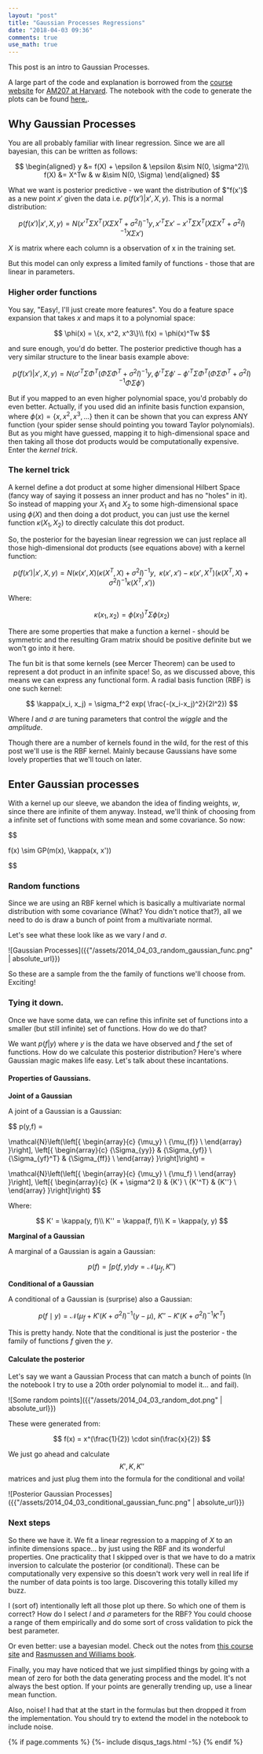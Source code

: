 ```yaml
---
layout: "post"
title: "Gaussian Processes Regressions"
date: "2018-04-03 09:36"
comments: true
use_math: true
---
```


This post is an intro to Gaussian Processes. 

A large part of the code and explanation is borrowed from the [course](https://am207.github.io/2018spring/wiki/gp1.html) [website](https://am207.github.io/2018spring/wiki/gp2.html) for [AM207 at Harvard](https://am207.github.io/2018spring).
The notebook with the code to generate the plots can be found [here.](https://github.com/sidravi1/Blog/blob/master/nbs/Gaussian%20Processes.ipynb).

## Why Gaussian Processes ##
You are all probably familiar with linear regression. Since we are all bayesian, this can be written as follows:

$$
\begin{aligned}
y &= f(X) + \epsilon & \epsilon &\sim N(0, \sigma^2)\\
f(X) &= X^Tw & w &\sim N(0, \Sigma)
\end{aligned}
$$

What we want is posterior predictive - we want the distribution of $"f(x')$ as a new point $x'$ given the data i.e.
$p(f(x')|x', X, y)$. This is a normal distribution:

$$
p(f(x') | x' , X, y) = N(x'^T\Sigma X^T(X\Sigma X^T + \sigma^2 I)^{-1}y, x'^T\Sigma x' - x'^T\Sigma X^T(X\Sigma X^T + \sigma^2I)^{-1}X\Sigma x')
$$

$X$ is matrix where each column is a observation of x in the training set.

But this model can only express a limited family of functions - those that are linear in parameters.

### Higher order functions

You say, "Easy!, I'll just create more features". You do a feature space expansion that takes $x$ and maps it to a polynomial space:

$$
\phi(x) = \{x, x^2, x^3\}\\
f(x) = \phi(x)^Tw
$$

and sure enough, you'd do better. The posterior predictive though has a very similar structure to the linear basis example above:

$$
\begin{equation}
p(f(x') | x' , X, y) = N(\sigma'^T\Sigma \Phi^T(\Phi\Sigma \Phi^T + \sigma^2 I)^{-1}y, \phi'^T\Sigma \phi' - \phi'^T\Sigma \Phi^T(\Phi\Sigma \Phi^T + \sigma^2I)^{-1}\Phi\Sigma \phi')
\end{equation}
$$

But if you mapped to an even higher polynomial space, you'd probably do even better. Actually, if you used did an infinite basis function expansion, where $\phi(x) = \{x, x^2, x^3, ...\}$ then it can be shown that you can express ANY function (your spider sense should pointing you toward Taylor polynomials). But as you might have guessed, mapping it to high-dimensional space and then taking all those dot products would be computationally expensive. Enter the *kernel trick*.

### The kernel trick

A kernel define a dot product at some higher dimensional Hilbert Space (fancy way of saying it possess an inner product and has no "holes" in it). So instead of mapping your $X_1$ and $X_2$ to some high-dimensional space using $\phi(X)$ and then doing a dot product, you can just use the kernel function $\kappa(X_1, X_2)$ to directly calculate this dot product.

So, the posterior for the bayesian linear regression we can just replace all those high-dimensional dot products (see equations above) with a kernel function:

$$
\begin{equation}
p(f(x') | x' , X, y) = N\left(\kappa(x',X) \left(\kappa(X^T,X) + \sigma^2 I\right)^{-1}y,\,\,\, \kappa(x',x') - \kappa(x',X^T)\left(\kappa(X^T,X) + \sigma^2 I\right)^{-1} \kappa(X^T,x')\right)
\end{equation}
$$

Where:

$$
\kappa(x_1, x_2) = \phi(x_1)^T \Sigma \phi(x_2)
$$

There are some properties that make a function a kernel - should be symmetric and the resulting Gram matrix should be positive definite but we won't go into it here.

The fun bit is that some kernels (see Mercer Theorem) can be used to represent a dot product in an infinite space! So, as we discussed above, this means we can express any functional form. A radial basis function (RBF) is one such kernel:

$$
\kappa(x_i, x_j) = \sigma_f^2 exp( \frac{-(x_i-x_j)^2}{2l^2})
$$

Where $l$ and $\sigma$ are tuning parameters that control the *wiggle* and the *amplitude*.

Though there are a number of kernels found in the wild, for the rest of this post we'll use is the RBF kernel. Mainly because Gaussians have some lovely properties that we'll touch on later.


## Enter Gaussian processes

With a kernel up our sleeve, we abandon the idea of finding weights, $w$, since there are infinite of them anyway. Instead, we'll think of choosing from a infinite set of functions with some mean and some covariance. So now:

$$

f(x) \sim GP(m(x), \kappa(x, x'))

$$

### Random functions

Since we are using an RBF kernel which is basically a multivariate normal distribution with some covariance (What? You didn't notice that?), all we need to do is draw a bunch of point from a multivariate normal.

Let's see what these look like as we vary $l$ and $\sigma$.

![Gaussian Processes]({{"/assets/2014_04_03_random_gaussian_func.png" | absolute_url}})

So these are a sample from the the family of functions we'll choose from. Exciting!

### Tying it down.

Once we have some data, we can refine this infinite set of functions into a smaller (but still infinite) set of functions. How do we do that?

We want
$p(f|y)$
where $y$ is the data we have observed and $f$ the set of functions. How do we calculate this posterior distribution? Here's where Gaussian magic makes life easy. Let's talk about these incantations.

#### Properties of Gaussians.

**Joint of a Gaussian**

A joint of a Gaussian is a Gaussian:

$$
p(y,f) =

\mathcal{N}\left(\left[{
\begin{array}{c}
  {\mu_y}  \\
  {\mu_{f}}  \\
\end{array}
}\right], \left[{
\begin{array}{c}
  {\Sigma_{yy}} & {\Sigma_{yf}}  \\
  {\Sigma_{yf}^T} & {\Sigma_{ff}}  \\
\end{array}
}\right]\right) =

\mathcal{N}\left(\left[{
\begin{array}{c}
  {\mu_y}  \\
  {\mu_f}  \\
\end{array}
}\right], \left[{
\begin{array}{c}
  {K + \sigma^2 I} & {K'}  \\
  {K'^T} & {K''}  \\
\end{array}
}\right]\right)
$$

Where:

$$
K' = \kappa(y, f)\\
K'' = \kappa(f, f)\\
K = \kappa(y, y)
$$

**Marginal of a Gaussian**

A marginal of a Gaussian is again a Gaussian:

$$
p(f) = \int p(f,y) dy = \mathcal{N}(\mu_f, K'')
$$

**Conditional of a Gaussian**

A conditional of a Gaussian is (surprise) also a Gaussian:

$$
p(f \mid y) = \mathcal{N}\left(\mu_f + K'(K + \sigma^2 I)^{-1}(y-\mu), \,\,
K''-K'(K + \sigma^2 I)^{-1}K'^T \right)
$$

This is pretty handy. Note that the conditional is just the posterior - the family of functions $f$ given the $y$.

#### Calculate the posterior

Let's say we want a Gaussian Process that can match a bunch of points (In the notebook I try to use a 20th order polynomial to model it... and fail).

![Some random points]({{"/assets/2014_04_03_random_dot.png" | absolute_url}})

These were generated from:

$$
f(x) = x^(\frac{1}{2}) \cdot sin(\frac{x}{2})
$$

We just go ahead and calculate $$K', K, K''$$ matrices and just plug them into the formula for the conditional and voila!

![Posterior Gaussian Processes]({{"/assets/2014_04_03_conditional_gaussian_func.png" | absolute_url}})


### Next steps

So there we have it. We fit a linear regression to a mapping of $X$ to an infinite dimensions space... by just using the RBF and its wonderful properties. One practicality that I skipped over is that we have to do a matrix inversion to calculate the posterior (or conditional). These can be computationally very expensive so this doesn't work very well in real life if the number of data points is too large. Discovering this totally killed my buzz.

I (sort of) intentionally left all those plot up there. So which one of them is correct? How do I select $l$ and $\sigma$ parameters for the RBF? You could choose a range of them empirically and do some sort of cross validation to pick the best parameter.

Or even better: use a bayesian model. Check out the notes from [this course site](https://am207.github.io/2018spring/wiki/gp3.html) and [Rasmussen and Williams book](http://www.gaussianprocess.org/gpml/).

Finally, you may have noticed that we just simplified things by going with a mean of zero for both the data generating process and the model. It's not always the best option. If your points are generally trending up, use a linear mean function.

Also, noise! I had that at the start in the formulas but then dropped it from the implementation. You should try to extend the model in the notebook to include noise.



{% if page.comments %}
  {%- include disqus_tags.html -%}
{% endif %}
